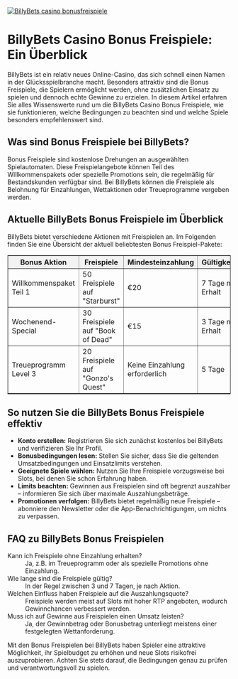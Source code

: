 [![BillyBets casino bonusfreispiele](https://123-caf.pages.dev/gitsignup.png)](https://vrmoo.ru/Bt82HjjY)

<h1>BillyBets Casino Bonus Freispiele: Ein Überblick</h1>  <p>BillyBets ist ein relativ neues Online-Casino, das sich schnell einen Namen in der Glücksspielbranche macht. Besonders attraktiv sind die Bonus Freispiele, die Spielern ermöglicht werden, ohne zusätzlichen Einsatz zu spielen und dennoch echte Gewinne zu erzielen. In diesem Artikel erfahren Sie alles Wissenswerte rund um die BillyBets Casino Bonus Freispiele, wie sie funktionieren, welche Bedingungen zu beachten sind und welche Spiele besonders empfehlenswert sind.</p>  <h2>Was sind Bonus Freispiele bei BillyBets?</h2>  <p>Bonus Freispiele sind kostenlose Drehungen an ausgewählten Spielautomaten. Diese Freispielangebote können Teil des Willkommenspakets oder spezielle Promotions sein, die regelmäßig für Bestandskunden verfügbar sind. Bei BillyBets können die Freispiele als Belohnung für Einzahlungen, Wettaktionen oder Treueprogramme vergeben werden.</p>  <h2>Aktuelle BillyBets Bonus Freispiele im Überblick</h2>  <p>BillyBets bietet verschiedene Aktionen mit Freispielen an. Im Folgenden finden Sie eine Übersicht der aktuell beliebtesten Bonus Freispiel-Pakete:</p>  <table style="width:100%; border-collapse: collapse;" border="1" cellpadding="8">   <thead>     <tr style="background-color: #f2f2f2;">       <th>Bonus Aktion</th>       <th>Freispiele</th>       <th>Mindesteinzahlung</th>       <th>Gültigkeitsdauer</th>       <th>Wettanforderung</th>     </tr>   </thead>   <tbody>     <tr>       <td>Willkommenspaket Teil 1</td>       <td>50 Freispiele auf "Starburst"</td>       <td>€20</td>       <td>7 Tage nach Erhalt</td>       <td>35x Bonusbetrag</td>     </tr>     <tr>       <td>Wochenend-Special</td>       <td>30 Freispiele auf "Book of Dead"</td>       <td>€15</td>       <td>3 Tage nach Erhalt</td>       <td>30x Bonusgewinn</td>     </tr>     <tr>       <td>Treueprogramm Level 3</td>       <td>20 Freispiele auf "Gonzo's Quest"</td>       <td>Keine Einzahlung erforderlich</td>       <td>5 Tage</td>       <td>25x Bonusbetrag</td>     </tr>   </tbody> </table>  <h2>So nutzen Sie die BillyBets Bonus Freispiele effektiv</h2>  <ul>   <li><strong>Konto erstellen:</strong> Registrieren Sie sich zunächst kostenlos bei BillyBets und verifizieren Sie Ihr Profil.</li>   <li><strong>Bonusbedingungen lesen:</strong> Stellen Sie sicher, dass Sie die geltenden Umsatzbedingungen und Einsatzlimits verstehen.</li>   <li><strong>Geeignete Spiele wählen:</strong> Nutzen Sie Ihre Freispiele vorzugsweise bei Slots, bei denen Sie schon Erfahrung haben.</li>   <li><strong>Limits beachten:</strong> Gewinnen aus Freispielen sind oft begrenzt auszahlbar – informieren Sie sich über maximale Auszahlungsbeträge.</li>   <li><strong>Promotionen verfolgen:</strong> BillyBets bietet regelmäßig neue Freispiele – abonniere den Newsletter oder die App-Benachrichtigungen, um nichts zu verpassen.</li> </ul>  <h2>FAQ zu BillyBets Bonus Freispielen</h2>  <dl>   <dt>Kann ich Freispiele ohne Einzahlung erhalten?</dt>   <dd>Ja, z.B. im Treueprogramm oder als spezielle Promotions ohne Einzahlung.</dd>    <dt>Wie lange sind die Freispiele gültig?</dt>   <dd>In der Regel zwischen 3 und 7 Tagen, je nach Aktion.</dd>    <dt>Welchen Einfluss haben Freispiele auf die Auszahlungsquote?</dt>   <dd>Freispiele werden meist auf Slots mit hoher RTP angeboten, wodurch Gewinnchancen verbessert werden.</dd>    <dt>Muss ich auf Gewinne aus Freispielen einen Umsatz leisten?</dt>   <dd>Ja, der Gewinnbetrag oder Bonusbetrag unterliegt meistens einer festgelegten Wettanforderung.</dd> </dl>  <p>Mit den Bonus Freispielen bei BillyBets haben Spieler eine attraktive Möglichkeit, ihr Spielbudget zu erhöhen und neue Slots risikofrei auszuprobieren. Achten Sie stets darauf, die Bedingungen genau zu prüfen und verantwortungsvoll zu spielen.</p>